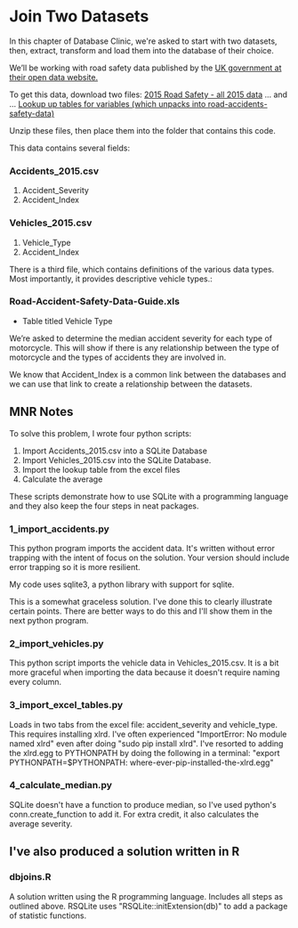 # Join Two Datasets

In this chapter of Database Clinic, we're asked to start with two datasets, then, extract, transform and load them into the database of their choice.

We’ll be working with road safety data published by the [UK government at their open data website.](https://data.gov.uk/dataset/road-accidents-safety-data)

To get this data, download two files:
[2015 Road Safety - all 2015 data](http://data.dft.gov.uk/road-accidents-safety-data/RoadSafetyData_2015.zip)
... and ...
[Lookup up tables for variables (which unpacks into road-accidents-safety-data)](http://data.dft.gov.uk/road-accidents-safety-data/Road-Accident-Safety-Data-Guide.xls)

Unzip these files, then place them into the folder that contains this code.

This data contains several fields:
### Accidents_2015.csv
1. Accident_Severity
2. Accident_Index

### Vehicles_2015.csv
1. Vehicle_Type
2. Accident_Index

There is a third file, which contains definitions of the various data types. Most importantly, it provides descriptive vehicle types.:
### Road-Accident-Safety-Data-Guide.xls
* Table titled Vehicle Type

We’re asked to determine the median accident severity for each type of motorcycle. This will show if there is any relationship between the type of motorcycle and the types of accidents they are involved in.

We know that Accident_Index is a common link between the databases and we can use that link to create a relationship between the datasets.

## MNR Notes

To solve this problem, I wrote four python scripts:
1. Import Accidents_2015.csv into a SQLite Database
2. Import Vehicles_2015.csv into the SQLite Database.
3. Import the lookup table from the excel files
4. Calculate the average

These scripts demonstrate how to use SQLite with a programming language and they also keep the four steps in neat packages.

### 1_import_accidents.py
This python program imports the accident data. It's written without error trapping with the intent of focus on the solution. Your version should include error trapping so it is more resilient.

My code uses sqlite3, a python library with support for sqlite.

This is a somewhat graceless solution. I've done this to clearly illustrate certain points. There are better ways to do this and I'll show them in the next python program.

### 2_import_vehicles.py
This python script imports the vehicle data in Vehicles_2015.csv. It is a bit more graceful when importing the data because it doesn't require naming every column.

### 3_import_excel_tables.py
Loads in two tabs from the excel file: accident_severity and vehicle_type. This requires installing xlrd. I've often experienced "ImportError: No module named xlrd" even after doing "sudo pip install xlrd". I've resorted to adding the xlrd.egg to PYTHONPATH by doing the following in a terminal: "export PYTHONPATH=$PYTHONPATH: where-ever-pip-installed-the-xlrd.egg"

### 4_calculate_median.py
SQLite doesn't have a function to produce median, so I've used python's conn.create_function to add it. For extra credit, it also calculates the average severity.

## I've also produced a solution written in R
### dbjoins.R
A solution written using the R programming language. Includes all steps as outlined above. RSQLite uses "RSQLite::initExtension(db)" to add a package of statistic functions.
